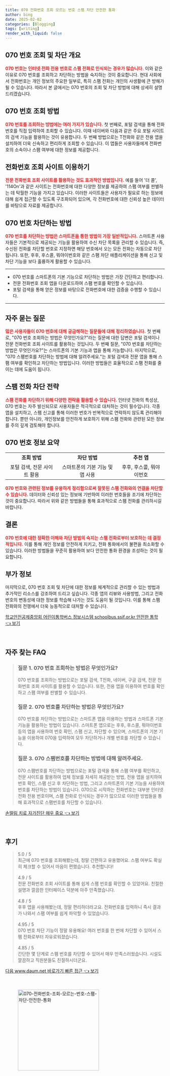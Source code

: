 ```yaml
---
title: 070 전화번호 조회 모르는 번호 스팸 차단 안전한 통화
author: bing
date: 2025-02-02
categories: [Blogging]
tags: [writing]
render_with_liquid: false
---
```



<h2 id='070_번호_조회_차단_개요'>070 번호 조회 및 차단 개요</h2>

<p><b><span style="color: #ee2323;">070 번호는 인터넷 전화 전용 번호로 스팸 전화로 인식되는 경우가 많습니다.</span></b> 이와 같은 이유로 070 번호를 조회하고 차단하는 방법을 숙지하는 것이 중요합니다. 현대 사회에서 전화번호는 개인 정보의 주요한 일부로, 특히 스팸 전화는 개인의 사생활에 큰 방해가 될 수 있습니다. 따라서 본 글에서는 070 번호의 조회 및 차단 방법에 대해 상세히 설명드리겠습니다.</p>

<h2 id='070_번호_조회_방법'>070 번호 조회 방법</h2>

<p><b><span style="color: #ee2323;">070 번호를 조회하는 방법에는 여러 가지가 있습니다.</span></b> 첫 번째로, 포털 검색을 통해 전화번호를 직접 입력하여 조회할 수 있습니다. 이때 네이버와 다음과 같은 주요 포털 사이트의 검색 기능을 활용하는 것이 유용합니다. 두 번째 방법으로는 T전화와 같은 전용 앱을 설치하여 더욱 신속하고 편리하게 조회할 수 있습니다. 이 앱들은 사용자들에게 전화번호의 소속이나 스팸 여부에 대한 정보를 제공합니다.</p>

<h2 id='전화번호_조회_사이트_이용하기'>전화번호 조회 사이트 이용하기</h2>

<p><b><span style="color: #ee2323;">전문 전화번호 조회 사이트를 활용하는 것도 효과적인 방법입니다.</span></b> 예를 들어 '더 콜', '114On'과 같은 사이트는 전화번호에 대한 다양한 정보를 제공하여 스팸 여부를 판별하는 데 탁월한 기능을 가지고 있습니다. 이러한 사이트들은 사용자가 필요로 하는 정보에 대해 쉽게 접근할 수 있도록 구조화되어 있으며, 각 전화번호에 대한 신뢰성 높은 데이터를 바탕으로 자료를 제공합니다.</p>

<h2 id='스팸번호_차단방법'>070 번호 차단하는 방법</h2>

<p><b><span style="color: #ee2323;">070 번호를 차단하는 방법은 스마트폰을 통한 방법이 가장 일반적입니다.</span></b> 스마트폰 사용자들은 기본적으로 제공되는 기능을 활용하여 수신 차단 목록을 관리할 수 있습니다. 즉, 수신된 전화를 차단할 번호로 지정하면 해당 번호에서 오는 모든 전화는 자동으로 차단됩니다. 또한, 후후, 후스콜, 뭐야이번호와 같은 스팸 차단 애플리케이션을 통해 신고 및 차단 기능을 보다 훌륭하게 활용할 수 있습니다.</p>

<hr />

<ul>
    <li>070 번호를 스마트폰의 기본 기능으로 차단하는 방법은 가장 간단하고 편리합니다.</li>
    <li>전문 전화번호 조회 앱을 다운로드하여 스팸 번호를 확인할 수 있습니다.</li>
    <li>포털 검색을 통해 얻은 정보를 바탕으로 전화번호에 대한 검증을 수행할 수 있습니다.</li>
</ul>

<hr />

<h2 id='자주_묻는_질문'>자주 묻는 질문</h2>

<p><b><span style="color: #ee2323;">많은 사용자들이 070 번호에 대해 궁금해하는 질문들에 대해 정리하였습니다.</span></b> 첫 번째로, "070 번호 조회하는 방법은 무엇인가요?"라는 질문에 대한 답변은 포털 검색이나 전문 전화번호 조회 사이트를 활용하는 것입니다. 두 번째 질문, "070 번호를 차단하는 방법은 무엇인가요?"는 스마트폰의 기본 기능과 앱을 통해 가능합니다. 마지막으로, "070 스팸번호를 차단하는 방법에 대해 알려주세요."는 포털 검색과 전문 앱을 통해 스팸 여부를 확인하고 차단하는 방법입니다. 이러한 방법들은 효율적으로 스팸 전화를 줄이는 데에 도움이 됩니다.</p>

<h2 id='스팸_전화_차단_전략'>스팸 전화 차단 전략</h2>

<p><b><span style="color: #ee2323;">스팸 전화를 차단하기 위해 다양한 전략을 활용할 수 있습니다.</span></b> 인터넷 전화의 특성상, 070 번호는 자주 발신되므로 사용자들은 적극적으로 대처하는 것이 필수입니다. 각종 앱을 설치하고, 스팸 신고를 통해 이러한 번호가 반복적으로 연락하지 않도록 관리해야 합니다. 뿐만 아니라, 개인정보를 안전하게 보호하기 위해 스팸 전화와 관련된 모든 정보를 주의 깊게 검토해야 합니다.</p>

<h2 id='070_번호_정보_표'>070 번호 정보 요약</h2>

<table>
    <tr>
        <td style="text-align: center; height: 17px;"><b>조회 방법</b></td>
        <td style="text-align: center; height: 17px;"><b>차단 방법</b></td>
        <td style="text-align: center; height: 17px;"><b>추천 앱</b></td>
    </tr>
    <tr>
        <td style="text-align: center; height: 17px;">포털 검색, 전문 사이트 활용</td>
        <td style="text-align: center; height: 17px;">스마트폰의 기본 기능 및 앱 사용</td>
        <td style="text-align: center; height: 17px;">후후, 후스콜, 뭐야이번호</td>
    </tr>
</table>

<p><b><span style="color: #ee2323;">070 번호와 관련된 정보를 유용하게 정리함으로써 잘못된 스팸 전화와의 연결을 차단할 수 있습니다.</span></b> 데이터와 신뢰성 있는 정보에 기반하여 이러한 번호들을 조기에 차단하는 것이 중요합니다. 따라서 위와 같은 방법들을 통해 효과적으로 스팸 전화를 관리하시길 바랍니다.</p>

<h2 id='결론'>결론</h2>

<p><b><span style="color: #ee2323;">070 번호에 대한 정확한 이해와 차단 방법의 숙지는 스팸 전화로부터 보호하는 데 결정적입니다.</span></b> 이를 통해 개인 정보를 안전하게 지키고, 전화 통화에서의 불편을 최소화할 수 있습니다. 이러한 방법들을 꾸준히 활용하여 보다 안전한 통화 환경을 조성하는 것이 필요합니다.</p>

<h2 id='부가정보'>부가 정보</h2>

<p>마지막으로, 070 번호 조회 및 차단에 대한 정보를 체계적으로 관리할 수 있는 방법과 추가적인 리소스를 강조하여 드리고 싶습니다. 각종 앱의 리뷰와 사용방법, 그리고 전화번호의 변동성에 대한 정보를 학습해 나가는 것도 도움이 될 것입니다. 이를 통해 스팸 전화와의 전쟁에서 더욱 능동적으로 대처할 수 있습니다.</p>


<p><a class="click-button" title="학교안전공제중앙회 어린이통학버스 정보시스템 schoolbus.ssif.or.kr 안전한 통학" href="https://24nara.github.io/posts/%ED%95%99%EA%B5%90%EC%95%88%EC%A0%84%EA%B3%B5%EC%A0%9C%EC%A4%91%EC%95%99%ED%9A%8C-%EC%96%B4%EB%A6%B0%EC%9D%B4%ED%86%B5%ED%95%99%EB%B2%84%EC%8A%A4-%EC%A0%95%EB%B3%B4%EC%8B%9C%EC%8A%A4%ED%85%9C-schoolbus.ssif.or.kr-%EC%95%88%EC%A0%84%ED%95%9C-%ED%86%B5%ED%95%99/" rel="dofollow">학교안전공제중앙회 어린이통학버스 정보시스템 schoolbus.ssif.or.kr 안전한 통학 👈 보기</a></p><br>
<h2 id='자주_찾는_FAQ'>자주 찾는 FAQ</h2>
<div itemscope="" itemtype="https://schema.org/FAQPage"> 
<blockquote> 
<div itemscope="" itemprop="mainEntity" itemtype="https://schema.org/Question"> 
<h3 itemprop="name">질문 1. 070 번호 조회하는 방법은 무엇인가요?</h3> 
<div itemscope="" itemprop="acceptedAnswer" itemtype="https://schema.org/Answer"> 
<span itemprop="text"> 
<p>070 번호를 조회하는 방법으로는 포털 검색, T전화, 네이버, 구글 검색, 전문 전화번호 조회 사이트를 활용할 수 있습니다. 또한, 전용 앱을 이용하여 번호를 확인하고 스팸 여부를 판별할 수 있습니다.</p> 
</span> 
</div> 
</div> 
<div itemscope="" itemprop="mainEntity" itemtype="https://schema.org/Question"> 
<h3 itemprop="name">질문 2. 070 번호를 차단하는 방법은 무엇인가요?</h3> 
<div itemscope="" itemprop="acceptedAnswer" itemtype="https://schema.org/Answer"> 
<span itemprop="text"> 
<p>070 번호를 차단하는 방법으로는 스마트폰 앱을 이용하는 방법과 스마트폰 기본 기능을 활용하는 방법이 있습니다. 스마트폰 앱으로는 후후, 후스콜, 뭐야이번호 등의 앱을 사용하여 번호 확인, 스팸 신고, 차단할 수 있으며, 스마트폰의 기본 기능을 이용하여 070을 입력하여 모두 차단하거나 개별 번호를 차단할 수 있습니다.</p> 
</span> 
</div> 
</div> 
<div itemscope="" itemprop="mainEntity" itemtype="https://schema.org/Question"> 
<h3 itemprop="name">질문 3. 070 스팸번호를 차단하는 방법에 대해 알려주세요.</h3> 
<div itemscope="" itemprop="acceptedAnswer" itemtype="https://schema.org/Answer"> 
<span itemprop="text"> 
<p>070 스팸번호를 차단하는 방법으로는 포털 검색을 통해 스팸 여부를 확인하고, 전문 사이트를 활용하여 업체 정보를 자세히 제공받는 방법, 전용 앱을 설치하여 번호 확인, 스팸 신고 후 차단하는 방법, 그리고 스마트폰의 기본 기능을 사용하여 번호를 차단하는 방법이 있습니다. 070으로 시작하는 전화번호는 대부분 인터넷 전화 전용 번호이며, 스팸 전화로 인식되는 경우가 많으므로 이러한 방법들을 통해 효과적으로 스팸번호를 차단할 수 있습니다.</p> 
</span> 
</div> 
</div> 
</blockquote> 
</div>
<p><a class="click-button" title="손떨림 치료 자가진단 매우 중요" href="https://24nara.github.io/posts/%EC%86%90%EB%96%A8%EB%A6%BC-%EC%B9%98%EB%A3%8C-%EC%9E%90%EA%B0%80%EC%A7%84%EB%8B%A8-%EB%A7%A4%EC%9A%B0-%EC%A4%91%EC%9A%94/" rel="dofollow">손떨림 치료 자가진단 매우 중요 👈 보기</a></p><br>
<h2 id='후기'>후기</h2>
<div itemscope itemtype="https://schema.org/Product">
  <blockquote>
  <div itemprop="review" itemscope itemtype="https://schema.org/Review">
      <div itemprop="reviewRating" itemscope itemtype="https://schema.org/Rating"> <span itemprop="ratingValue">5.0</span> / <span itemprop="bestRating">5</span> </div>
      <span itemprop="reviewBody">최근에 070 번호를 조회해봤는데, 정말 간편하고 유용했어요. 스팸 여부도 확실히 체크할 수 있어서 마음이 편했습니다. 추천합니다!</span>
  </div>
  <br>
  <div itemprop="review" itemscope itemtype="https://schema.org/Review">
      <div itemprop="reviewRating" itemscope itemtype="https://schema.org/Rating"> <span itemprop="ratingValue">4.9</span> / <span itemprop="bestRating">5</span> </div>
      <span itemprop="reviewBody">전문 전화번호 조회 사이트를 통해 쉽게 스팸 번호를 확인할 수 있었어요. 친절한 설명과 깔끔한 인터페이스 덕분에 아주 만족했습니다.</span>
  </div>
  <br>
  <div itemprop="review" itemscope itemtype="https://schema.org/Review">
      <div itemprop="reviewRating" itemscope itemtype="https://schema.org/Rating"> <span itemprop="ratingValue">4.8</span> / <span itemprop="bestRating">5</span> </div>
      <span itemprop="reviewBody">후후 앱을 사용해봤는데, 정말 편리하더라고요. 전화번호를 입력하니 즉시 결과가 나와서 스팸 여부를 쉽게 파악할 수 있었습니다.</span>
  </div>
  <br>
  <div itemprop="review" itemscope itemtype="https://schema.org/Review">
      <div itemprop="reviewRating" itemscope itemtype="https://schema.org/Rating"> <span itemprop="ratingValue">4.95</span> / <span itemprop="bestRating">5</span> </div>
      <span itemprop="reviewBody">070 번호 차단 기능이 정말 유용해요! 여러 번호를 한 번에 차단할 수 있어서 스팸 전화로부터 자유로워졌습니다.</span>
  </div>
  <br>
  <div itemprop="review" itemscope itemtype="https://schema.org/Review">
      <div itemprop="reviewRating" itemscope itemtype="https://schema.org/Rating"> <span itemprop="ratingValue">4.85</span> / <span itemprop="bestRating">5</span> </div>
      <span itemprop="reviewBody">간단한 몇 단계로 스팸 번호를 차단할 수 있어서 매우 만족스러웠습니다. 시설도 깔끔하고 직원분들도 친절하시더군요.</span>
  </div>
  </blockquote>
</div>
<p><a class="click-button" title="다음 www.daum.net 바로가기 빠른 접근" href="https://24nara.github.io/posts/%EB%8B%A4%EC%9D%8C-www.daum.net-%EB%B0%94%EB%A1%9C%EA%B0%80%EA%B8%B0-%EB%B9%A0%EB%A5%B8-%EC%A0%91%EA%B7%BC/" rel="dofollow">다음 www.daum.net 바로가기 빠른 접근 👈 보기</a></p><br>
<figure class="image"><img src="https://24nara.github.io/assets/img/thumbnail/070-전화번호-조회-모르는-번호-스팸-차단-안전한-통화.webp" alt="070-전화번호-조회-모르는-번호-스팸-차단-안전한-통화" width="256" height="256"></figure>